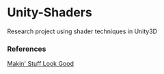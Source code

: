# Unity-Shaders

Research project using shader techniques in Unity3D

### References
[Makin' Stuff Look Good](https://www.youtube.com/channel/UCEklP9iLcpExB8vp_fWQseg)
